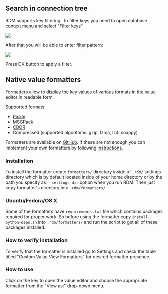 ## Search in connection tree
RDM supports key filtering. To filter keys you need to open database context menu and select "Filter keys"

![](https://redisdesktop.com/static/docs/rdm_tree_search1.png)

After that you will be able to enter filter pattern:

![](https://redisdesktop.com/static/docs/rdm_tree_search2.png)

Press OK button to apply a filter.


## Native value formatters

Formatters allow to display the key values of various formats in the value editor in readable form.

Supported formats:
* [Pickle](https://docs.python.org/3/library/pickle.html)
* [MSGPack](http://msgpack.org/)
* [CBOR](http://cbor.io/)
* Compressed (supported algorithms: gzip, lzma, lz4, snappy)

Formatters are available on [GitHub](https://github.com/RedisDesktop/rdm-native-value-formatters).
If these are not enough you can implement your own formatters by following [instructions](https://github.com/RedisDesktop/rdm-native-value-formatters/blob/master/README.md).


### Installation

To install the formatter create `formatters/` directory inside of `.rdm/` settings directory which is by default located inside of your home directory or by the path you specify as `--settings-dir` option when you run RDM. Then just copy formatter's directory into `.rdm/formatters/`.


### Ubuntu/Fedora/OS X

Some of the formatters have `requirements.txt` file which contains packages required for proper work. So before using the formatter copy `install-python-deps.sh` into `.rdm/formatters/` and run the script to get all of these packages installed.


### How to verify installation

To verify that the formatter is installed go to Settings and check the table titled "Custom Value View Formatters" for desired formatter presence.


### How to use

Click on the key to open the value editor and choose the appropriate formatter from the "View as:" drop-down menu.